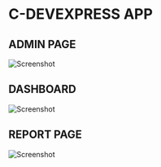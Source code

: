 # C-DEVEXPRESS APP

## ADMIN PAGE
![Screenshot](https://raw.githubusercontent.com/rslozl/DevExpress-Automation-App/master/pc-1.png)
## DASHBOARD
![Screenshot](https://raw.githubusercontent.com/rslozl/DevExpress-Automation-App/master/admin.png)
## REPORT PAGE
![Screenshot](https://raw.githubusercontent.com/rslozl/DevExpress-Automation-App/master/report.png)
